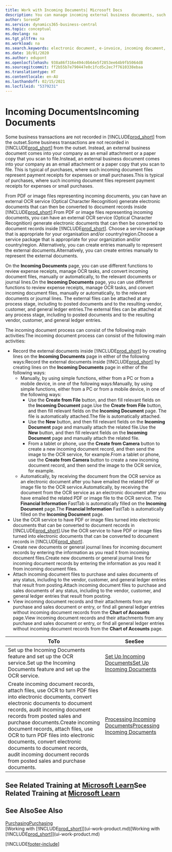 ```yaml
---
title: Work with Incoming Documents| Microsoft Docs
description: You can manage incoming external business documents, such as payment receipts or PDFs, manage OCR tasks, and convert files to electronic documents and records.
author: SorenGP
ms.service: dynamics365-business-central
ms.topic: conceptual
ms.devlang: na
ms.tgt_pltfrm: na
ms.workload: na
ms.search.keywords: electronic document, e-invoice, incoming document, OCR, ecommerce, document exchange, import invoice
ms.date: 10/01/2020
ms.author: edupont
ms.openlocfilehash: 938a86f316e494c0b64e5f2853ee64b9fb5064d8
ms.sourcegitcommit: ff2b55b7e790447e0c1fcd5c2ec7f7610338ebaa
ms.translationtype: HT
ms.contentlocale: en-AU
ms.lasthandoff: 02/15/2021
ms.locfileid: "5379231"
---
```

# <a name="incoming-documents"></a><span data-ttu-id="6c05c-103">Incoming Documents</span><span class="sxs-lookup"><span data-stu-id="6c05c-103">Incoming Documents</span></span>

<span data-ttu-id="6c05c-104">Some business transactions are not recorded in [!INCLUDE[prod_short](includes/prod_short.md)] from the outset.</span><span class="sxs-lookup"><span data-stu-id="6c05c-104">Some business transactions are not recorded in [!INCLUDE[prod_short](includes/prod_short.md)] from the outset.</span></span> <span data-ttu-id="6c05c-105">Instead, an external business document comes into your company as an email attachment or a paper copy that you scan to file.</span><span class="sxs-lookup"><span data-stu-id="6c05c-105">Instead, an external business document comes into your company as an email attachment or a paper copy that you scan to file.</span></span> <span data-ttu-id="6c05c-106">This is typical of purchases, where such incoming document files represent payment receipts for expenses or small purchases.</span><span class="sxs-lookup"><span data-stu-id="6c05c-106">This is typical of purchases, where such incoming document files represent payment receipts for expenses or small purchases.</span></span>

<span data-ttu-id="6c05c-107">From PDF or image files representing incoming documents, you can have an external OCR service (Optical Character Recognition) generate electronic documents that can then be converted to document records inside [!INCLUDE[prod_short](includes/prod_short.md)].</span><span class="sxs-lookup"><span data-stu-id="6c05c-107">From PDF or image files representing incoming documents, you can have an external OCR service (Optical Character Recognition) generate electronic documents that can then be converted to document records inside [!INCLUDE[prod_short](includes/prod_short.md)].</span></span> <span data-ttu-id="6c05c-108">Choose a service package that is appropriate for your organisation and/or country/region.</span><span class="sxs-lookup"><span data-stu-id="6c05c-108">Choose a service package that is appropriate for your organization and/or country/region.</span></span> <span data-ttu-id="6c05c-109">Alternatively, you can create entries manually to represent the external documents.</span><span class="sxs-lookup"><span data-stu-id="6c05c-109">Alternatively, you can create entries manually to represent the external documents.</span></span>  

<span data-ttu-id="6c05c-110">On the **Incoming Documents** page, you can use different functions to review expense receipts, manage OCR tasks, and convert incoming document files, manually or automatically, to the relevant documents or journal lines.</span><span class="sxs-lookup"><span data-stu-id="6c05c-110">On the **Incoming Documents** page, you can use different functions to review expense receipts, manage OCR tasks, and convert incoming document files, manually or automatically, to the relevant documents or journal lines.</span></span> <span data-ttu-id="6c05c-111">The external files can be attached at any process stage, including to posted documents and to the resulting vendor, customer, and general ledger entries.</span><span class="sxs-lookup"><span data-stu-id="6c05c-111">The external files can be attached at any process stage, including to posted documents and to the resulting vendor, customer, and general ledger entries.</span></span>

<span data-ttu-id="6c05c-112">The incoming document process can consist of the following main activities:</span><span class="sxs-lookup"><span data-stu-id="6c05c-112">The incoming document process can consist of the following main activities:</span></span>

* <span data-ttu-id="6c05c-113">Record the external documents inside [!INCLUDE[prod_short](includes/prod_short.md)] by creating lines on the **Incoming Documents** page in either of the following ways:</span><span class="sxs-lookup"><span data-stu-id="6c05c-113">Record the external documents inside [!INCLUDE[prod_short](includes/prod_short.md)] by creating lines on the **Incoming Documents** page in either of the following ways:</span></span>
  * <span data-ttu-id="6c05c-114">Manually, by using simple functions, either from a PC or from a mobile device, in one of the following ways:</span><span class="sxs-lookup"><span data-stu-id="6c05c-114">Manually, by using simple functions, either from a PC or from a mobile device, in one of the following ways:</span></span>
    * <span data-ttu-id="6c05c-115">Use the **Create from File** button, and then fill relevant fields on the **Incoming Document** page.</span><span class="sxs-lookup"><span data-stu-id="6c05c-115">Use the **Create from File** button, and then fill relevant fields on the **Incoming Document** page.</span></span> <span data-ttu-id="6c05c-116">The file is automatically attached.</span><span class="sxs-lookup"><span data-stu-id="6c05c-116">The file is automatically attached.</span></span>  
    * <span data-ttu-id="6c05c-117">Use the **New** button, and then fill relevant fields on the **Incoming Document** page and manually attach the related file.</span><span class="sxs-lookup"><span data-stu-id="6c05c-117">Use the **New** button, and then fill relevant fields on the **Incoming Document** page and manually attach the related file.</span></span>
    * <span data-ttu-id="6c05c-118">From a tablet or phone, use the **Create from Camera** button to create a new incoming document record, and then send the image to the OCR service, for example.</span><span class="sxs-lookup"><span data-stu-id="6c05c-118">From a tablet or phone, use the **Create from Camera** button to create a new incoming document record, and then send the image to the OCR service, for example.</span></span>
  * <span data-ttu-id="6c05c-119">Automatically, by receiving the document from the OCR service as an electronic document after you have emailed the related PDF or image file to the OCR service.</span><span class="sxs-lookup"><span data-stu-id="6c05c-119">Automatically, by receiving the document from the OCR service as an electronic document after you have emailed the related PDF or image file to the OCR service.</span></span> <span data-ttu-id="6c05c-120">The **Financial Information** FastTab is automatically filled on the **Incoming Document** page.</span><span class="sxs-lookup"><span data-stu-id="6c05c-120">The **Financial Information** FastTab is automatically filled on the **Incoming Document** page.</span></span>
* <span data-ttu-id="6c05c-121">Use the OCR service to have PDF or image files turned into electronic documents that can be converted to document records in [!INCLUDE[prod_short](includes/prod_short.md)].</span><span class="sxs-lookup"><span data-stu-id="6c05c-121">Use the OCR service to have PDF or image files turned into electronic documents that can be converted to document records in [!INCLUDE[prod_short](includes/prod_short.md)].</span></span>
* <span data-ttu-id="6c05c-122">Create new documents or general journal lines for incoming document records by entering the information as you read it from incoming document files.</span><span class="sxs-lookup"><span data-stu-id="6c05c-122">Create new documents or general journal lines for incoming document records by entering the information as you read it from incoming document files.</span></span>
* <span data-ttu-id="6c05c-123">Attach incoming document files to purchase and sales documents of any status, including to the vendor, customer, and general ledger entries that result from posting.</span><span class="sxs-lookup"><span data-stu-id="6c05c-123">Attach incoming document files to purchase and sales documents of any status, including to the vendor, customer, and general ledger entries that result from posting.</span></span>
* <span data-ttu-id="6c05c-124">View incoming document records and their attachments from any purchase and sales document or entry, or find all general ledger entries without incoming document records from the **Chart of Accounts** page.</span><span class="sxs-lookup"><span data-stu-id="6c05c-124">View incoming document records and their attachments from any purchase and sales document or entry, or find all general ledger entries without incoming document records from the **Chart of Accounts** page.</span></span>

| <span data-ttu-id="6c05c-125">To</span><span class="sxs-lookup"><span data-stu-id="6c05c-125">To</span></span> | <span data-ttu-id="6c05c-126">See</span><span class="sxs-lookup"><span data-stu-id="6c05c-126">See</span></span> |
| --- | --- |
| <span data-ttu-id="6c05c-127">Set up the Incoming Documents feature and set up the OCR service.</span><span class="sxs-lookup"><span data-stu-id="6c05c-127">Set up the Incoming Documents feature and set up the OCR service.</span></span> |[<span data-ttu-id="6c05c-128">Set Up Incoming Documents</span><span class="sxs-lookup"><span data-stu-id="6c05c-128">Set Up Incoming Documents</span></span>](across-how-setup-income-documents.md) |
| <span data-ttu-id="6c05c-129">Create incoming document records, attach files, use OCR to turn PDF files into electronic documents, convert electronic documents to document records, audit incoming document records from posted sales and purchase documents.</span><span class="sxs-lookup"><span data-stu-id="6c05c-129">Create incoming document records, attach files, use OCR to turn PDF files into electronic documents, convert electronic documents to document records, audit incoming document records from posted sales and purchase documents.</span></span> |[<span data-ttu-id="6c05c-130">Processing Incoming Documents</span><span class="sxs-lookup"><span data-stu-id="6c05c-130">Processing Incoming Documents</span></span>](across-process-income-documents.md) |

## <a name="see-related-training-at-microsoft-learn"></a><span data-ttu-id="6c05c-131">See Related Training at [Microsoft Learn](/learn/modules/incoming-documents-dynamics-365-business-central/index)</span><span class="sxs-lookup"><span data-stu-id="6c05c-131">See Related Training at [Microsoft Learn](/learn/modules/incoming-documents-dynamics-365-business-central/index)</span></span>

## <a name="see-also"></a><span data-ttu-id="6c05c-132">See Also</span><span class="sxs-lookup"><span data-stu-id="6c05c-132">See Also</span></span>

[<span data-ttu-id="6c05c-133">Purchasing</span><span class="sxs-lookup"><span data-stu-id="6c05c-133">Purchasing</span></span>](purchasing-manage-purchasing.md)  
<span data-ttu-id="6c05c-134">[Working with [!INCLUDE[prod_short](includes/prod_short.md)]](ui-work-product.md)</span><span class="sxs-lookup"><span data-stu-id="6c05c-134">[Working with [!INCLUDE[prod_short](includes/prod_short.md)]](ui-work-product.md)</span></span>  


[!INCLUDE[footer-include](includes/footer-banner.md)]